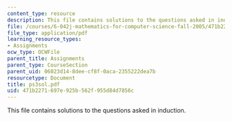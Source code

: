 ```yaml
---
content_type: resource
description: This file contains solutions to the questions asked in induction.
file: /courses/6-042j-mathematics-for-computer-science-fall-2005/471b2271697e925b562f955d84d7856c_ps3sol.pdf
file_type: application/pdf
learning_resource_types:
- Assignments
ocw_type: OCWFile
parent_title: Assignments
parent_type: CourseSection
parent_uid: 06023d14-8dee-cf8f-0aca-2355222dea7b
resourcetype: Document
title: ps3sol.pdf
uid: 471b2271-697e-925b-562f-955d84d7856c
---
```

This file contains solutions to the questions asked in induction.

